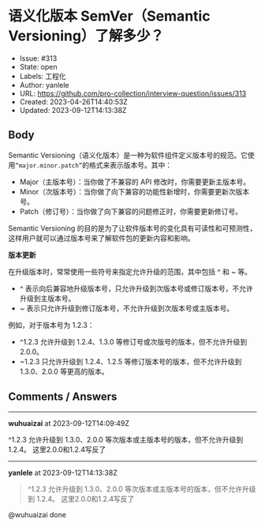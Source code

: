 # 语义化版本 SemVer（Semantic Versioning）了解多少？

- Issue: #313
- State: open
- Labels: 工程化
- Author: yanlele
- URL: https://github.com/pro-collection/interview-question/issues/313
- Created: 2023-04-26T14:40:53Z
- Updated: 2023-09-12T14:13:38Z

## Body

Semantic Versioning（语义化版本）是一种为软件组件定义版本号的规范。它使用`“major.minor.patch”`的格式来表示版本号。其中：

- Major（主版本号）：当你做了不兼容的 API 修改时，你需要更新主版本号。
- Minor（次版本号）：当你做了向下兼容的功能性新增时，你需要更新次版本号。
- Patch（修订号）：当你做了向下兼容的问题修正时，你需要更新修订号。

Semantic Versioning 的目的是为了让软件版本号的变化具有可读性和可预测性，这样用户就可以通过版本号来了解软件包的更新内容和影响。

**版本更新**

在升级版本时，常常使用一些符号来指定允许升级的范围，其中包括 ^ 和 ~ 等。

- ^ 表示向后兼容地升级版本号，只允许升级到次版本号或修订版本号，不允许升级到主版本号。
- ~ 表示只允许升级到修订版本号，不允许升级到次版本号或主版本号。

例如，对于版本号为 1.2.3：

- ^1.2.3 允许升级到 1.2.4、1.3.0 等修订号或次版号的版本，但不允许升级到 2.0.0。
- ~1.2.3 只允许升级到 1.2.4、1.2.5 等修订版本号的版本，但不允许升级到 1.3.0、2.0.0 等更高的版本。


## Comments / Answers

---

**wuhuaizai** at 2023-09-12T14:09:49Z

^1.2.3 允许升级到 1.3.0、2.0.0 等次版本或主版本号的版本，但不允许升级到 1.2.4。
这里2.0.0和1.2.4写反了

---

**yanlele** at 2023-09-12T14:13:38Z

> ^1.2.3 允许升级到 1.3.0、2.0.0 等次版本或主版本号的版本，但不允许升级到 1.2.4。 这里2.0.0和1.2.4写反了

@wuhuaizai done
